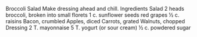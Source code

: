 Broccoli Salad
Make dressing ahead and chill.
Ingredients
Salad
2 heads broccoli, broken into small florets
1 c. sunflower seeds
red grapes
½ c. raisins
Bacon, crumbled
Apples, diced
Carrots, grated
Walnuts, chopped
Dressing
2 T. mayonnaise
5 T. yogurt (or sour cream)
½ c. powdered sugar
